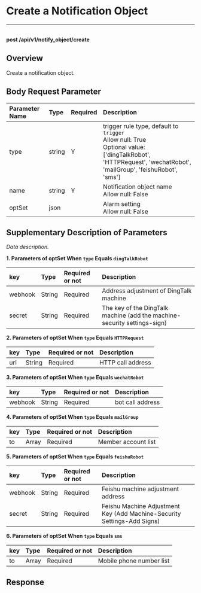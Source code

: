 # Create a Notification Object

---

<br />**post /api/v1/notify_object/create**

## Overview
Create a notification object.




## Body Request Parameter

| Parameter Name        | Type     | Required   | Description              |
|:-----------|:-------|:-----|:----------------|
| type | string | Y | trigger rule type, default to `trigger`<br>Allow null: True <br>Optional value: ['dingTalkRobot', 'HTTPRequest', 'wechatRobot', 'mailGroup', 'feishuRobot', 'sms'] <br> |
| name | string | Y | Notification object name<br>Allow null: False <br> |
| optSet | json |  | Alarm setting<br>Allow null: False <br> |

## Supplementary Description of Parameters


*Data description.*


**1. Parameters of optSet When `type` Equals `dingTalkRobot`**

| key      | Type   | Required or not | Description    |
| :------- | :----- | :------- | :------------------ |
| webhook  | String | Required    | Address adjustment of DingTalk machine |
| secret   | String | Required    | The key of the DingTalk machine (add the machine-security settings-sign) |


**2. Parameters of optSet When `type` Equals `HTTPRequest`**

| key      | Type   | Required or not | Description  |
| :------- | :----- | :------- | :----------- |
| url      | String | Required | HTTP call address |


**3. Parameters of optSet When `type` Equals `wechatRobot`**

| key      | Type   | Required or not | Description  |
| :------- | :----- | :------- | :----------- |
| webhook  | String | Required    | bot call address |

**4. Parameters of optSet When `type` Equals `mailGroup`**

| key      | Type   | Required or not | Description  |
| :------- | :----- | :------- | :----------- |
| to  | Array | Required    | Member account list |

**5. Parameters of optSet When `type` Equals `feishuRobot`**

| key      | Type   | Required or not | Description    |
| :------- | :----- | :------- | :------------------ |
| webhook  | String | Required    | Feishu machine adjustment address |
| secret   | String | Required    | Feishu Machine Adjustment Key (Add Machine-Security Settings-Add Signs) |

**6. Parameters of optSet When `type` Equals `sms`**

 | key      | Type   | Required or not | Description  |
 | :------- | :----- | :------- | :----------- |
 | to  | Array | Required    | Mobile phone number list |






## Response
```shell
 
```





